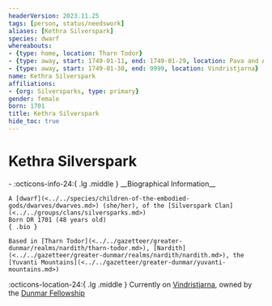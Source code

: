 ```yaml
---
headerVersion: 2023.11.25
tags: [person, status/needswork]
aliases: [Kethra Silverspark]
species: dwarf
whereabouts:
- {type: home, location: Tharn Todor}
- {type: away, start: 1749-01-11, end: 1749-01-29, location: Pava and Avaras' House}
- {type: away, start: 1749-01-30, end: 9999, location: Vindristjarna}
name: Kethra Silverspark
affiliations:
- {org: Silversparks, type: primary}
gender: female
born: 1701
title: Kethra Silverspark
hide_toc: true
---
```


# Kethra Silverspark
<div class="grid cards ext-narrow-margin ext-one-column" markdown>
- :octicons-info-24:{ .lg .middle } __Biographical Information__

    A [dwarf](<../../species/children-of-the-embodied-gods/dwarves/dwarves.md>) (she/her), of the [Silverspark Clan](<../../groups/clans/silversparks.md>)  
    Born DR 1701 (48 years old)  
    { .bio }

    Based in [Tharn Todor](<../../gazetteer/greater-dunmar/realms/nardith/tharn-todor.md>), [Nardith](<../../gazetteer/greater-dunmar/realms/nardith/nardith.md>), the [Yuvanti Mountains](<../../gazetteer/greater-dunmar/yuvanti-mountains.md>)
</div>

:octicons-location-24:{ .lg .middle } Currently on [Vindristjarna](<../../things/ships/vindristjarna.md>), owned by the [Dunmar Fellowship](<../pcs/dunmar-fellowship/dunmar-fellowship.md>)


